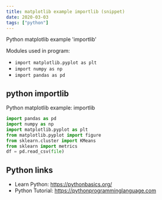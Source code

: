 ```yaml
---
title: matplotlib example importlib (snippet)
date: 2020-03-03
tags: ["python"]
---
```

Python matplotlib example 'importlib'


Modules used in program: 
* `import matplotlib.pyplot as plt`
* `import numpy as np`
* `import pandas as pd`

## python importlib

Python matplotlib example: importlib

```python
import pandas as pd
import numpy as np
import matplotlib.pyplot as plt
from matplotlib.pyplot import figure
from sklearn.cluster import KMeans
from sklearn import metrics
df = pd.read_csv(file)

```

## Python links

- Learn Python: https://pythonbasics.org/
- Python Tutorial: https://pythonprogramminglanguage.com
